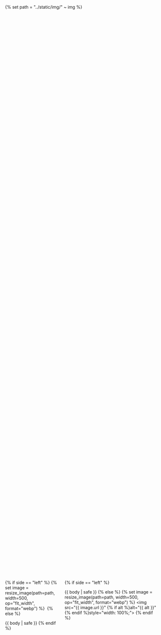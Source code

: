{% set path = "../static/img/" ~ img %}

<div class="has-background-grey-lighter" style="height: 100%; width: 100%; display: table;">
<div class="container" style="display: table-cell; vertical-align: middle;">
<div class="columns is-desktop">
<div class="column is-10 is-offset-1 content has-text-justified">
<div class="columns is-vcentered">
<div class="column">
{% if side == "left" %}
{% set image = resize_image(path=path, width=500, op="fit_width", format="webp") %}
<img src="{{ image.url }}" {% if alt %}alt="{{ alt }}" {% endif %}style="width: 100%;">
{% else %}

{{ body | safe }}
{% endif %}
</div>
<div class="column">
{% if side == "left" %}

{{ body | safe }}
{% else %}
{% set image = resize_image(path=path, width=500, op="fit_width", format="webp") %}
<img src="{{ image.url }}" {% if alt %}alt="{{ alt }}" {% endif %}style="width: 100%;">
{% endif %}
</div>
</div>
</div>

</div>
</div>

</div>

